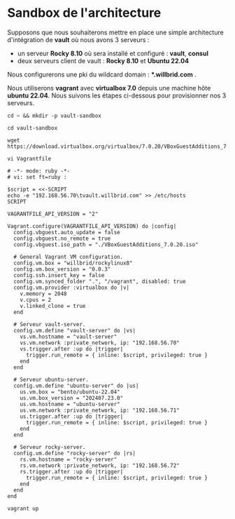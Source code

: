 # Sandbox de l'architecture

Supposons que nous souhaiterons mettre en place une simple architecture d'intégration de **vault** où nous avons 3 serveurs :
- un serveur **Rocky 8.10** où sera installé et configuré : **vault**, **consul**
- deux serveurs client de vault :  **Rocky 8.10** et **Ubuntu 22.04**

Nous configurerons une pki du wildcard domain : **\*.willbrid.com** .

Nous utiliserons **vagrant** avec **virtualbox 7.0** depuis une machine hôte **ubuntu 22.04**. Nous suivons les étapes ci-dessous pour provisionner nos 3 serveurs.

```
cd ~ && mkdir -p vault-sandbox
```

```
cd vault-sandbox
```

```
wget https://download.virtualbox.org/virtualbox/7.0.20/VBoxGuestAdditions_7.0.20.iso
```

```
vi Vagrantfile
```

```
# -*- mode: ruby -*-
# vi: set ft=ruby :

$script = <<-SCRIPT
echo -e "192.168.56.70\tvault.willbrid.com" >> /etc/hosts
SCRIPT

VAGRANTFILE_API_VERSION = "2"

Vagrant.configure(VAGRANTFILE_API_VERSION) do |config|
  config.vbguest.auto_update = false
  config.vbguest.no_remote = true
  config.vbguest.iso_path = "./VBoxGuestAdditions_7.0.20.iso"

  # General Vagrant VM configuration.
  config.vm.box = "willbrid/rockylinux8"
  config.vm.box_version = "0.0.3"
  config.ssh.insert_key = false
  config.vm.synced_folder ".", "/vagrant", disabled: true
  config.vm.provider :virtualbox do |v|
    v.memory = 2048
    v.cpus = 2
    v.linked_clone = true
  end

  # Serveur vault-server.
  config.vm.define "vault-server" do |vs|
    vs.vm.hostname = "vault-server"
    vs.vm.network :private_network, ip: "192.168.56.70"
    vs.trigger.after :up do |trigger|
      trigger.run_remote = { inline: $script, privileged: true }
    end
  end

  # Serveur ubuntu-server. 
  config.vm.define "ubuntu-server" do |us|
    us.vm.box = "bento/ubuntu-22.04"
    us.vm.box_version = "202407.23.0"
    us.vm.hostname = "ubuntu-server"
    us.vm.network :private_network, ip: "192.168.56.71"
    us.trigger.after :up do |trigger|
      trigger.run_remote = { inline: $script, privileged: true }
    end
  end

  # Serveur rocky-server.
  config.vm.define "rocky-server" do |rs|
    rs.vm.hostname = "rocky-server"
    rs.vm.network :private_network, ip: "192.168.56.72"
    rs.trigger.after :up do |trigger|
      trigger.run_remote = { inline: $script, privileged: true }
    end
  end
end
```

```
vagrant up
```